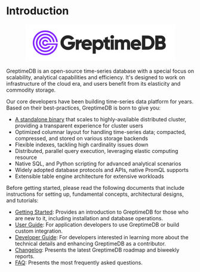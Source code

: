 # Introduction

<p align="center">
    <img src="./public/logo-text-padding.png" alt="GreptimeDB Logo" width="400px">
</p>

GreptimeDB is an open-source time-series database with a special focus on
scalability, analytical capabilities and efficiency. It's designed to work on
infrastructure of the cloud era, and users benefit from its elasticity and commodity
storage.

Our core developers have been building time-series data platform
for years. Based on their best-practices, GreptimeDB is born to give you:

- [A standalone binary](https://github.com/GreptimeTeam/greptimedb/releases) that scales to highly-available distributed cluster, providing a transparent experience for cluster users
- Optimized columnar layout for handling time-series data; compacted, compressed, and stored on various storage backends
- Flexible indexes, tackling high cardinality issues down
- Distributed, parallel query execution, leveraging elastic computing resource
- Native SQL, and Python scripting for advanced analytical scenarios
- Widely adopted database protocols and APIs, native PromQL supports
- Extensible table engine architecture for extensive workloads

Before getting started, please read the following documents that include instructions for setting up, fundamental concepts, architectural designs, and tutorials:

- [Getting Started][1]: Provides an introduction to GreptimeDB for those who are new to it, including installation and database operations.
- [User Guide][2]: For application developers to use GreptimeDB or build custom integration.
- [Developer Guide][3]: For developers interested in learning more about the technical details and enhancing GreptimeDB as a contributor.
- [Changelog][4]: Presents the latest GreptimeDB roadmap and biweekly reports.
- [FAQ][5]: Presents the most frequently asked questions.

[1]: ./getting-started/overview.md
[2]: ./user-guide/overview.md
[3]: ./developer-guide/overview.md
[4]: ./changelog/overview.md
[5]: ./faq-and-others/faq.md
